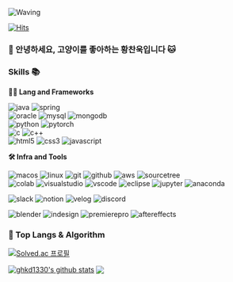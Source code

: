 <!-- Header -->

![Waving](https://capsule-render.vercel.app/api?type=waving&height=250&text=Hello%20Lilmeow%20🐈&fontAlign=50&fontAlignY=40&color=gradient)

[![Hits](https://hits.seeyoufarm.com/api/count/incr/badge.svg?url=https%3A%2F%2Fgithub.com%2F______&count_bg=%2379C83D&title_bg=%23555555&icon=&icon_color=%23E7E7E7&title=hits&edge_flat=false)](https://hits.seeyoufarm.com)

### 🙇 안녕하세요, 고양이를 좋아하는 황찬욱입니다 🐱

<!-- Body -->

### Skills 📚
**🧑‍💻 Lang and Frameworks**
<!-- Oracle의 요청으로 Java 로고가 Simple Icons에서 삭제되었기에 대신 OpenJDK의 로고를 사용 -->
<!-- ![django](https://img.shields.io/badge/django-092E20.svg?&style=for-the-badge&logo=django&logoColor=white) -->
![java](https://img.shields.io/badge/java-ffffff.svg?&style=for-the-badge&logo=openjdk&logoColor=black)
![spring](https://img.shields.io/badge/spring-6DB33F.svg?&style=for-the-badge&logo=spring&logoColor=white) <br>
![oracle](https://img.shields.io/badge/oracle-F80000.svg?&style=for-the-badge&logo=oracle&logoColor=white)
![mysql](https://img.shields.io/badge/mysql-4479A1.svg?&style=for-the-badge&logo=mysql&logoColor=white)
![mongodb](https://img.shields.io/badge/mongodb-47A248.svg?&style=for-the-badge&logo=mongodb&logoColor=white) <br>
![python](https://img.shields.io/badge/python-3776AB.svg?&style=for-the-badge&logo=python&logoColor=white)
![pytorch](https://img.shields.io/badge/pytorch-EE4C2C.svg?&style=for-the-badge&logo=pytorch&logoColor=white) <br>
![c](https://img.shields.io/badge/c-A8B9CC.svg?&style=for-the-badge&logo=c&logoColor=white)
![c++](https://img.shields.io/badge/c++-00599C.svg?&style=for-the-badge&logo=cplusplus&logoColor=white) <br>
![html5](https://img.shields.io/badge/html5-E34F26.svg?&style=for-the-badge&logo=html5&logoColor=white)
![css3](https://img.shields.io/badge/css3-1572B6.svg?&style=for-the-badge&logo=css3&logoColor=white)
![javascript](https://img.shields.io/badge/javascript-F7DF1E.svg?&style=for-the-badge&logo=javascript&logoColor=white)
<!-- ![vuedotjs](https://img.shields.io/badge/vue.js-4FC08D.svg?&style=for-the-badge&logo=vuedotjs&logoColor=white) -->

**🛠️ Infra and Tools**
<!-- ![pycharm](https://img.shields.io/badge/pycharm-000000.svg?&style=for-the-badge&logo=pycharm&logoColor=white) -->
<!-- ![intellij](https://img.shields.io/badge/intellij-000000.svg?&style=for-the-badge&logo=intellijidea&logoColor=white) -->
![macos](https://img.shields.io/badge/mac-000000.svg?&style=for-the-badge&logo=macos&logoColor=white)
![linux](https://img.shields.io/badge/linux-FCC624.svg?&style=for-the-badge&logo=linux&logoColor=white)
![git](https://img.shields.io/badge/git-F05032.svg?&style=for-the-badge&logo=git&logoColor=white)
![github](https://img.shields.io/badge/github-181717.svg?&style=for-the-badge&logo=github&logoColor=white)
![aws](https://img.shields.io/badge/aws-232F3E.svg?&style=for-the-badge&logo=amazonaws&logoColor=white)
![sourcetree](https://img.shields.io/badge/sourcetree-0052CC.svg?style=for-the-badge&logo=sourcetree&logoColor=white) <br>
![colab](https://img.shields.io/badge/colab-F9AB00.svg?&style=for-the-badge&logo=googlecolab&logoColor=white)
![visualstudio](https://img.shields.io/badge/visualstudio-5C2D91.svg?&style=for-the-badge&logo=visualstudio&logoColor=white)
![vscode](https://img.shields.io/badge/vscode-007ACC.svg?&style=for-the-badge&logo=visualstudiocode&logoColor=white)
![eclipse](https://img.shields.io/badge/eclipse-2C2255.svg?&style=for-the-badge&logo=eclipseide&logoColor=white)
![jupyter](https://img.shields.io/badge/jupyter-F37626.svg?&style=for-the-badge&logo=jupyter&logoColor=white)
![anaconda](https://img.shields.io/badge/anaconda-44A833.svg?&style=for-the-badge&logo=anaconda&logoColor=white)

![slack](https://img.shields.io/badge/slack-4A154B.svg?&style=for-the-badge&logo=slack&logoColor=white)
![notion](https://img.shields.io/badge/notion-000000.svg?&style=for-the-badge&logo=notion&logoColor=white)
![velog](https://img.shields.io/badge/velog-20C997.svg?style=for-the-badge&logo=velog&logoColor=white)
![discord](https://img.shields.io/badge/discord-5865F2.svg?style=for-the-badge&logo=discord&logoColor=white)

![blender](https://img.shields.io/badge/blender-E87D0D.svg?style=for-the-badge&logo=blender&logoColor=white)
![indesign](https://img.shields.io/badge/indesign-FF3366.svg?style=for-the-badge&logo=adobeindesign&logoColor=white)
![premierepro](https://img.shields.io/badge/premierepro-9999FF.svg?style=for-the-badge&logo=adobepremierepro&logoColor=white)
![aftereffects](https://img.shields.io/badge/aftereffects-9999FF.svg?style=for-the-badge&logo=adobeaftereffects&logoColor=white)

### 🚌 Top Langs & Algorithm
[![Solved.ac
프로필](http://mazassumnida.wtf/api/generate_badge?boj=lilmeow)](https://solved.ac/lilmeow)

<a href="https://github.com/anuraghazra/github-readme-stats"><img align="center" src="https://github-readme-stats.vercel.app/api?username=ghkd1330&show_icons=true&include_all_commits=true&theme=buefy&hide_border=true" alt="ghkd1330's github stats" /></a>  <a href="https://github.com/anuraghazra/github-readme-stats"><img align="center" src="https://github-readme-stats.vercel.app/api/top-langs/?username=ghkd1330&layout=compact&theme=buefy&hide_border=true" /></a>

<!-- anuraghazra -->